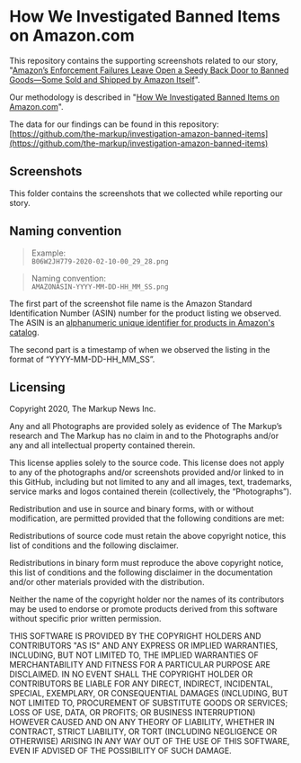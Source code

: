 # How We Investigated Banned Items on Amazon.com
This repository contains the supporting screenshots related to our story, "[Amazon’s Enforcement Failures Leave Open a Seedy Back Door to Banned Goods—Some Sold and Shipped by Amazon Itself](https://themarkup.org/banned-bounty/2020/06/18/amazons-enforcement-failures-leave-open-a-back-door)".

Our methodology is described in "[How We Investigated Banned Items on Amazon.com](https://themarkup.org/banned-bounty/2020/06/18/how-we-investigated-banned-items-on-amazon-com)". 

The data for our findings can be found in this repository:  
[https://github.com/the-markup/investigation-amazon-banned-items](https://github.com/the-markup/investigation-amazon-banned-items)

## Screenshots  
This folder contains the screenshots that we collected while reporting our story.

## Naming convention

> Example:  
`B06W2JH779-2020-02-10-00_29_28.png`

> Naming convention:  
`AMAZONASIN-YYYY-MM-DD-HH_MM_SS.png`

The first part of the screenshot file name is the Amazon Standard Identification Number (ASIN) number for the product listing we observed. The ASIN is an [alphanumeric unique identifier for products in Amazon's catalog](https://www.amazon.com/gp/seller/asin-upc-isbn-info.html).

The second part is a timestamp of when we observed the listing in the format of “YYYY-MM-DD-HH_MM_SS”.

## Licensing
Copyright 2020, The Markup News Inc.

Any and all Photographs are provided solely as evidence of The Markup’s research and The Markup has no claim in and to the Photographs and/or any and all intellectual property contained therein. 

This license applies solely to the source code. This license does not apply to any of the photographs and/or screenshots provided and/or linked to in this GitHub, including but not limited to any and all images, text, trademarks, service marks and logos contained therein (collectively, the “Photographs”). 

Redistribution and use in source and binary forms, with or without modification, are permitted provided that the following conditions are met:

Redistributions of source code must retain the above copyright notice, this list of conditions and the following disclaimer.

Redistributions in binary form must reproduce the above copyright notice, this list of conditions and the following disclaimer in the documentation and/or other materials provided with the distribution.

Neither the name of the copyright holder nor the names of its contributors may be used to endorse or promote products derived from this software without specific prior written permission.

THIS SOFTWARE IS PROVIDED BY THE COPYRIGHT HOLDERS AND CONTRIBUTORS "AS IS" AND ANY EXPRESS OR IMPLIED WARRANTIES, INCLUDING, BUT NOT LIMITED TO, THE IMPLIED WARRANTIES OF MERCHANTABILITY AND FITNESS FOR A PARTICULAR PURPOSE ARE DISCLAIMED. IN NO EVENT SHALL THE COPYRIGHT HOLDER OR CONTRIBUTORS BE LIABLE FOR ANY DIRECT, INDIRECT, INCIDENTAL, SPECIAL, EXEMPLARY, OR CONSEQUENTIAL DAMAGES (INCLUDING, BUT NOT LIMITED TO, PROCUREMENT OF SUBSTITUTE GOODS OR SERVICES; LOSS OF USE, DATA, OR PROFITS; OR BUSINESS INTERRUPTION) HOWEVER CAUSED AND ON ANY THEORY OF LIABILITY, WHETHER IN CONTRACT, STRICT LIABILITY, OR TORT (INCLUDING NEGLIGENCE OR OTHERWISE) ARISING IN ANY WAY OUT OF THE USE OF THIS SOFTWARE, EVEN IF ADVISED OF THE POSSIBILITY OF SUCH DAMAGE.